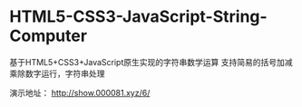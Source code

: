 # HTML5-CSS3-JavaScript-String-Computer
基于HTML5+CSS3+JavaScript原生实现的字符串数学运算
支持简易的括号加减乘除数字运行，字符串处理

演示地址：
http://show.000081.xyz/6/
